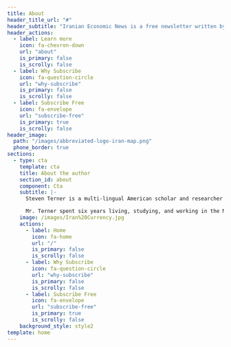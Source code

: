 ```yaml
---
title: About
header_title_url: "#"
header_subtitle: "Iranian Economic News is a free newsletter written by Steven Terner, MA"
header_actions:
  - label: Learn more
    icon: fa-chevron-down
    url: "about"
    is_primary: false
    is_scrolly: false
  - label: Why Subscribe
    icon: fa-question-circle
    url: "why-subscribe"
    is_primary: false
    is_scrolly: false
  - label: Subscribe Free
    icon: fa-envelope
    url: "subscribe-free"
    is_primary: true
    is_scrolly: false
header_image:
  path: "/images/abbreviated-logo-iran-map.png"
  phone_border: true
sections:
  - type: cta
    template: cta
    title: About the author
    section_id: about
    component: Cta
    subtitle: |-
      Steven Terner is a multi-lingual American scholar and researcher who has spent more than a decade specializing in socio-political and economic analysis of the Middle East and Central/West Asia, with a focus on Iran. His intent is to serve as a cultural liaison, guiding international business in expanding global markets.

      Mr. Terner spent six years living, studying, and working in the Middle East. His professional experience includes the Jerusalem Post, the Indian Embassy in Israel, and the Atlantic Council and Hudson Institute think tanks in Washington, DC. He holds an MA in Middle East Studies, an MA in Government, and is completing a PhD in Middle East History.
    image: /images/Iran%20Currency.jpg
    actions:
      - label: Home
        icon: fa-home
        url: "/"
        is_primary: false
        is_scrolly: false
      - label: Why Subscribe
        icon: fa-question-circle
        url: "why-subscribe"
        is_primary: false
        is_scrolly: false
      - label: Subscribe Free
        icon: fa-envelope
        url: "subscribe-free"
        is_primary: true
        is_scrolly: false
    background_style: style2
template: home
---
```

